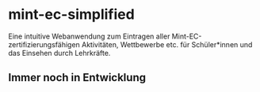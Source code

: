 # mint-ec-simplified

Eine intuitive Webanwendung zum Eintragen aller Mint-EC-zertifizierungsfähigen
Aktivitäten, Wettbewerbe etc. für Schüler\*innen und das Einsehen durch
Lehrkräfte.


## Immer noch in Entwicklung
